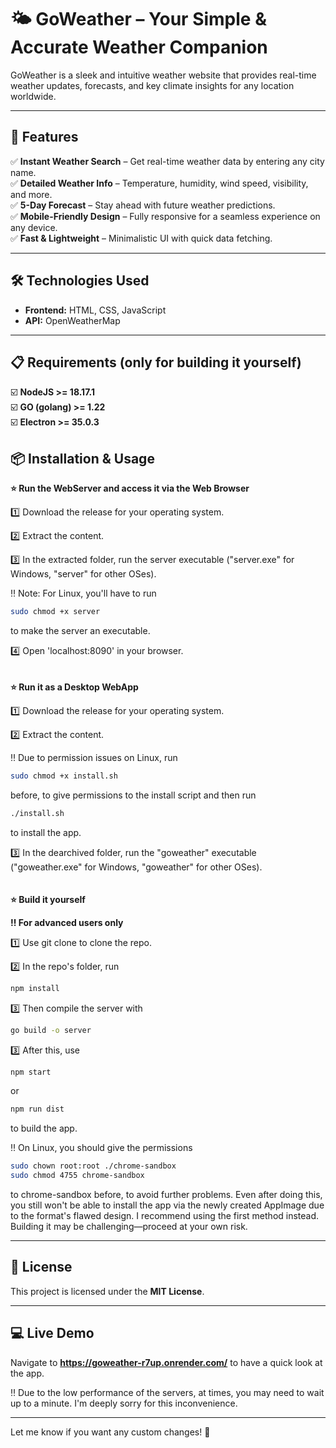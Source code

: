 # 🌤️ **GoWeather** – Your Simple & Accurate Weather Companion  

GoWeather is a sleek and intuitive weather website that provides real-time weather updates, forecasts, and key climate insights for any location worldwide.  

---

## 🚀 **Features**  
✅ **Instant Weather Search** – Get real-time weather data by entering any city name.  
✅ **Detailed Weather Info** – Temperature, humidity, wind speed, visibility, and more.  
✅ **5-Day Forecast** – Stay ahead with future weather predictions.  
✅ **Mobile-Friendly Design** – Fully responsive for a seamless experience on any device.  
✅ **Fast & Lightweight** – Minimalistic UI with quick data fetching.  

---

## 🛠️ **Technologies Used**  
- **Frontend:** HTML, CSS, JavaScript  
- **API:** OpenWeatherMap

---

## 📋 **Requirements (only for building it yourself)**
☑️ **NodeJS >= 18.17.1**<br>
☑️ **GO (golang) >= 1.22**<br>
☑️ **Electron >= 35.0.3**

## 📦 **Installation & Usage**  
**⭐ Run the WebServer and access it via the Web Browser**

1️⃣ Download the release for your operating system.

2️⃣ Extract the content.

3️⃣ In the extracted folder, run the server executable ("server.exe" for Windows, "server" for other OSes).

‼️ Note: For Linux, you'll have to run 
   ```bash
   sudo chmod +x server
   ```
to make the server an executable.
    
4️⃣ Open 'localhost:8090' in your browser.
<br><br><br>
**⭐ Run it as a Desktop WebApp**

1️⃣ Download the release for your operating system.

2️⃣ Extract the content.

‼️ Due to permission issues on Linux, run
   ```bash
   sudo chmod +x install.sh
   ```
before, to give permissions to the install script and then run
   ```bash
   ./install.sh
   ```
to install the app.

3️⃣ In the dearchived folder, run the "goweather" executable ("goweather.exe" for Windows, "goweather" for other OSes).
<br><br><br>
**⭐ Build it yourself**

**‼️ For advanced users only**

1️⃣ Use git clone to clone the repo.

2️⃣ In the repo's folder, run
   ```bash
   npm install
   ```
3️⃣ Then compile the server with
   ```bash
   go build -o server
   ```
3️⃣ After this, use 
   ```bash
   npm start
   ```
or
   ```bash
   npm run dist
   ```
to build the app.

‼️ On Linux, you should give the permissions 
   ```bash
   sudo chown root:root ./chrome-sandbox
   sudo chmod 4755 chrome-sandbox
   ```
to chrome-sandbox before, to avoid further problems. Even after doing this, you still won't be able to install the app via the newly created AppImage due to the format's flawed design. I recommend using the first method instead. Building it may be challenging—proceed at your own risk.

---

## 📜 **License**  
This project is licensed under the **MIT License**.  

---

## 💻 **Live Demo**

Navigate to **https://goweather-r7up.onrender.com/** to have a quick look at the app.

‼️ Due to the low performance of the servers, at times, you may need to wait up to a minute. I'm deeply sorry for this inconvenience. 

---

Let me know if you want any custom changes! 🚀
